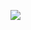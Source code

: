 [![](https://github.com/uw-loci/visbio/actions/workflows/build-main.yml/badge.svg)](https://github.com/uw-loci/visbio/actions/workflows/build-main.yml)

